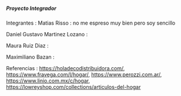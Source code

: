##### Proyecto Integrador #####

Integrantes :
Matias Risso : no me espreso muy bien pero soy sencillo

Daniel Gustavo Martinez Lozano :

Maura Ruiz Diaz :

Maximiliano Bazan :

Referencias :
https://holadecodistribuidora.com/,
https://www.fravega.com/l/hogar/,
https://www.perozzi.com.ar/,
https://www.linio.com.mx/c/hogar,
https://lowreyshop.com/collections/articulos-del-hogar